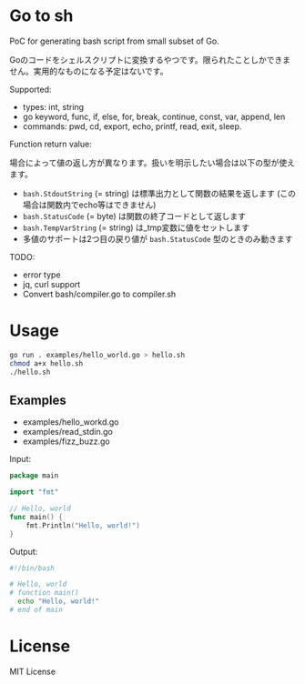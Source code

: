 # Go to sh

PoC for generating bash script from small subset of Go.

Goのコードをシェルスクリプトに変換するやつです。限られたことしかできません。実用的なものになる予定はないです。

Supported:

- types: int, string
- go keyword, func, if, else, for, break, continue, const, var, append, len
- commands: pwd, cd, export, echo, printf, read, exit, sleep.


Function return value:

場合によって値の返し方が異なります。扱いを明示したい場合は以下の型が使えます。

- `bash.StdoutString` (= string) は標準出力として関数の結果を返します (この場合は関数内でecho等はできません)
- `bash.StatusCode` (= byte) は関数の終了コードとして返します
- `bash.TempVarString` (= string) は_tmp変数に値をセットします
- 多値のサポートは2つ目の戻り値が `bash.StatusCode` 型のときのみ動きます

TODO:

- error type
- jq, curl support
- Convert bash/compiler.go to compiler.sh

# Usage

```bash
go run . examples/hello_world.go > hello.sh
chmod a+x hello.sh
./hello.sh
```

## Examples

- examples/hello_workd.go
- examples/read_stdin.go
- examples/fizz_buzz.go

Input:

```go
package main

import "fmt"

// Hello, world
func main() {
	fmt.Println("Hello, world!")
}
```

Output:

```bash
#!/bin/bash

# Hello, world
# function main()
  echo "Hello, world!"
# end of main
```

# License

MIT License
